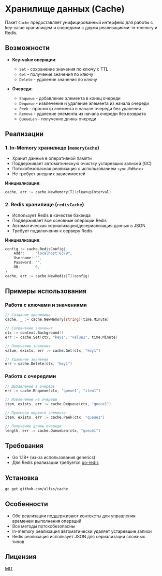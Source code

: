# Хранилище данных (Cache)

Пакет `Cache` предоставляет унифицированный интерфейс для работы с key-value хранилищем и очередями с двумя реализациями: in-memory и Redis.

## Возможности

- **Key-value операции**:

  - `Set` - сохранение значения по ключу с TTL
  - `Get` - получение значения по ключу
  - `Delete` - удаление значения по ключу

- **Очереди**:
  - `Enqueue` - добавление элемента в конец очереди
  - `Dequeue` - извлечение и удаление элемента из начала очереди
  - `Peek` - просмотр элемента в начале очереди без удаления
  - `Remove` - удаление элемента из начала очереди без возврата
  - `QueueLen` - получение длины очереди

## Реализации

### 1. In-Memory хранилище (`memoryCache`)

- Хранит данные в оперативной памяти
- Поддерживает автоматическую очистку устаревших записей (GC)
- Потокобезопасная реализация с использованием `sync.RWMutex`
- Не требует внешних зависимостей

**Инициализация:**

```go
cache, err := cache.NewMemory[T](cleanupInterval)
```

### 2. Redis хранилище (`redisCache`)

- Использует Redis в качестве бэкенда
- Поддерживает все основные операции Redis
- Автоматическая сериализация/десериализация данных в JSON
- Требует подключения к серверу Redis

**Инициализация:**

```go
config := cache.RedisConfig{
    Addr:     "localhost:6379",
    Username: "",
    Password: "",
    DB:       0,
}
cache, err := cache.NewRedis[T](config)
```

## Примеры использования

### Работа с ключами и значениями

```go
// Создание хранилища
cache, _ := cache.NewMemory[string](time.Minute)

// Сохранение значения
ctx := context.Background()
err := cache.Set(ctx, "key1", "value1", time.Minute)

// Получение значения
value, exists, err := cache.Get(ctx, "key1")

// Удаление значения
err = cache.Delete(ctx, "key1")
```

### Работа с очередями

```go
// Добавление в очередь
err := cache.Enqueue(ctx, "queue1", "item1")

// Извлечение из очереди
item, exists, err := cache.Dequeue(ctx, "queue1")

// Просмотр первого элемента
item, exists, err := cache.Peek(ctx, "queue1")

// Получение длины очереди
length, err := cache.QueueLen(ctx, "queue1")
```

## Требования

- Go 1.18+ (из-за использования generics)
- Для Redis реализации требуется [go-redis](https://github.com/redis/go-redis)

## Установка

```bash
go get github.com/alfzs/cache
```

## Особенности

- Обе реализации поддерживают контексты для управления временем выполнения операций
- Все методы потокобезопасны
- In-memory реализация автоматически удаляет устаревшие записи
- Redis реализация использует JSON для сериализации сложных типов

## Лицензия

[MIT](LICENSE)
